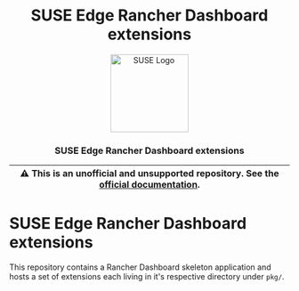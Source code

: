 <div align="center">

# SUSE Edge Rancher Dashboard extensions

<p align="center">
  <img alt="SUSE Logo" src="https://www.suse.com/assets/img/suse-black-logo-green.svg" height="140" />
  <h3 align="center">SUSE Edge Rancher Dashboard extensions</h3>
</p>

| :warning: **This is an unofficial and unsupported repository. See the [official documentation](https://www.suse.com/solutions/edge-computing/).** |
| --- |

</div>

# SUSE Edge Rancher Dashboard extensions

This repository contains a Rancher Dashboard skeleton application and hosts a set of extensions each living in it's respective directory under `pkg/`.

